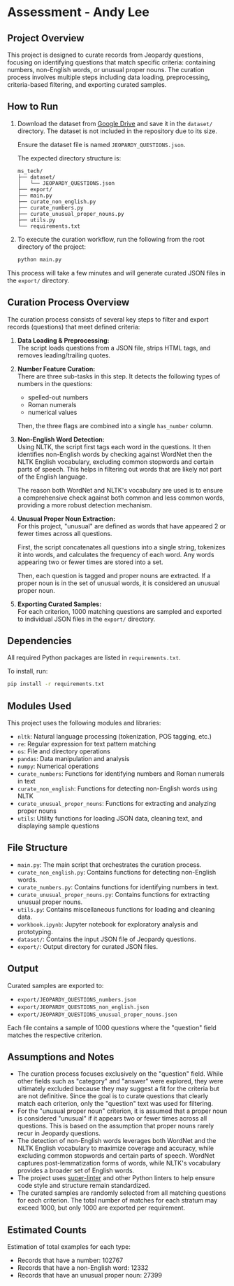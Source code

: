 # Assessment - Andy Lee

## Project Overview
This project is designed to curate records from Jeopardy questions, focusing on identifying questions that match specific criteria: containing numbers, non-English words, or unusual proper nouns. The curation process involves multiple steps including data loading, preprocessing, criteria-based filtering, and exporting curated samples.

## How to Run

1. Download the dataset from [Google Drive](https://drive.google.com/file/d/0BwT5wj_P7BKXb2hfM3d2RHU1ckE/view?usp=sharing) and save it in the `dataset/` directory. The dataset is not included in the repository due to its size.

   Ensure the dataset file is named `JEOPARDY_QUESTIONS.json`.

   The expected directory structure is:
   ```text
   ms_tech/
   ├── dataset/
   │   └── JEOPARDY_QUESTIONS.json
   ├── export/
   ├── main.py
   ├── curate_non_english.py
   ├── curate_numbers.py
   ├── curate_unusual_proper_nouns.py
   ├── utils.py
   └── requirements.txt
   ```

2. To execute the curation workflow, run the following from the root directory of the project:

   ```bash
   python main.py
   ```

This process will take a few minutes and will generate curated JSON files in the `export/` directory.

## Curation Process Overview

The curation process consists of several key steps to filter and export records (questions) that meet defined criteria:

1. **Data Loading & Preprocessing:**  
   The script loads questions from a JSON file, strips HTML tags, and removes leading/trailing quotes.

2. **Number Feature Curation:**  
   There are three sub-tasks in this step. It detects the following types of numbers in the questions:
   - spelled-out numbers
   - Roman numerals
   - numerical values

   Then, the three flags are combined into a single `has_number` column.

3. **Non-English Word Detection:**  
   Using NLTK, the script first tags each word in the questions. It then identifies non-English words by checking against WordNet then the NLTK English vocabulary, excluding common stopwords and certain parts of speech. This helps in filtering out words that are likely not part of the English language.

   The reason both WordNet and NLTK's vocabulary are used is to ensure a comprehensive check against both common and less common words, providing a more robust detection mechanism.

4. **Unusual Proper Noun Extraction:**  
   For this project, "unusual" are defined as words that have appeared 2 or fewer times across all questions.

   First, the script concatenates all questions into a single string, tokenizes it into words, and calculates the frequency of each word. Any words appearing two or fewer times are stored into a set.

   Then, each question is tagged and proper nouns are extracted. If a proper noun is in the set of unusual words, it is considered an unusual proper noun.

5. **Exporting Curated Samples:**  
   For each criterion, 1000 matching questions are sampled and exported to individual JSON files in the `export/` directory.


## Dependencies
All required Python packages are listed in `requirements.txt`.

To install, run:

```bash
pip install -r requirements.txt
```

## Modules Used
This project uses the following modules and libraries:

- `nltk`: Natural language processing (tokenization, POS tagging, etc.)
- `re`: Regular expression for text pattern matching
- `os`: File and directory operations
- `pandas`: Data manipulation and analysis
- `numpy`: Numerical operations
- `curate_numbers`: Functions for identifying numbers and Roman numerals in text
- `curate_non_english`: Functions for detecting non-English words using NLTK
- `curate_unusual_proper_nouns`: Functions for extracting and analyzing proper nouns
- `utils`: Utility functions for loading JSON data, cleaning text, and displaying sample questions


## File Structure
- `main.py`: The main script that orchestrates the curation process.
- `curate_non_english.py`: Contains functions for detecting non-English words.
- `curate_numbers.py`: Contains functions for identifying numbers in text.
- `curate_unusual_proper_nouns.py`: Contains functions for extracting unusual proper nouns.
- `utils.py`: Contains miscellaneous functions for loading and cleaning data.
- `workbook.ipynb`: Jupyter notebook for exploratory analysis and prototyping.
- `dataset/`: Contains the input JSON file of Jeopardy questions.
- `export/`: Output directory for curated JSON files.

## Output
Curated samples are exported to:
- `export/JEOPARDY_QUESTIONS_numbers.json`
- `export/JEOPARDY_QUESTIONS_non_english.json`
- `export/JEOPARDY_QUESTIONS_unusual_proper_nouns.json`

Each file contains a sample of 1000 questions where the "question" field matches the respective criterion.

## Assumptions and Notes

- The curation process focuses exclusively on the "question" field. While other fields such as "category" and "answer" were explored, they were ultimately excluded because they may suggest a fit for the criteria but are not definitive. Since the goal is to curate questions that clearly match each criterion, only the "question" text was used for filtering.
- For the "unusual proper noun" criterion, it is assumed that a proper noun is considered "unusual" if it appears two or fewer times across all questions. This is based on the assumption that proper nouns rarely recur in Jeopardy questions.
- The detection of non-English words leverages both WordNet and the NLTK English vocabulary to maximize coverage and accuracy, while excluding common stopwords and certain parts of speech. WordNet captures post-lemmatization forms of words, while NLTK's vocabulary provides a broader set of English words.
- The project uses [super-linter](https://github.com/github/super-linter) and other Python linters to help ensure code style and structure remain standardized.
- The curated samples are randomly selected from all matching questions for each criterion. The total number of matches for each stratum may exceed 1000, but only 1000 are exported per requirement.

## Estimated Counts

Estimation of total examples for each type:
- Records that have a number: 102767
- Records that have a non-English word: 12332
- Records that have an unusual proper noun: 27399